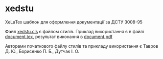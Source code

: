 # xedstu
XeLaTex шаблон для оформлення документації за ДСТУ 3008-95

Файл [xedstu.cls](xedstu.cls) є файлом стилів. Приклад використання є в файлі [document.tex](document.tex), результат виконання в [document.pdf](document.pdf)

Авторами початкового файлу стилів та прикладу використання є Тавров Д. Ю., Борисенко П. Б., Дутчак І. О.
